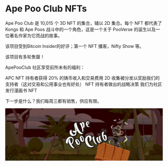 # Ape Poo Club NFTs

Ape Poo Club 是 10,015 个 3D NFT 的集合，辅以 2D 集合。每个 NFT 都代表了 Kongs 和 Ape Poos 战斗中的一个角色，这是一个关于 PooVerse 的诞生以及一位著名作家为它而战的故事。

该项目受到Bitcoin Insider的好评；第一个 NFT 播客，Nifty Show 等。

该项目有多轮售罄！

ApePooClub 社区享受前所未有的福利：

APC NFT 持有者获得 20% 的铸币收入和交易费用 2D 收集被分发以奖励我们的支持者（这对交易和公用事业也有好处） NFT 持有者做出的战略决策 我们为社区发行漫画书 NFT

下一步是什么？我们每周三都有销售，供应有限。

![1500x500](1500x500.jpg)
